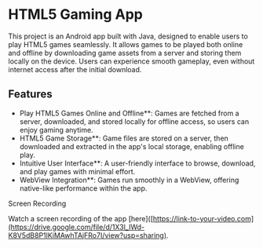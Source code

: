 # HTML5 Gaming App

This project is an Android app built with Java, designed to enable users to play HTML5 games seamlessly. It allows games to be played both online and offline by downloading game assets from a server and storing them locally on the device. Users can experience smooth gameplay, even without internet access after the initial download. 

## Features

- Play HTML5 Games Online and Offline**: Games are fetched from a server, downloaded, and stored locally for offline access, so users can enjoy gaming anytime.
- HTML5 Game Storage**: Game files are stored on a server, then downloaded and extracted in the app's local storage, enabling offline play.
- Intuitive User Interface**: A user-friendly interface to browse, download, and play games with minimal effort.
- WebView Integration**: Games run smoothly in a WebView, offering native-like performance within the app.

Screen Recording


Watch a screen recording of the app [here]([https://link-to-your-video.com](https://drive.google.com/file/d/1X3l_IWd-K8V5dB8P1lKiMAwhTAjFRo7I/view?usp=sharing).



